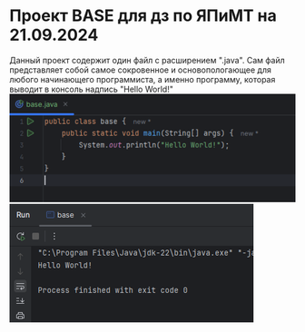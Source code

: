 # Проект BASE для дз по ЯПиМТ на 21.09.2024
Данный проект содержит один файл с расширением ".java".
Сам файл представляет собой самое сокровенное и основопологающее для любого начинающего программиста,
а именно программу, которая выводит в консоль надпись "Hello World!"
![Сам код](https://github.com/scr1mer-41/For_DZ/blob/main/1.png)
![Консоль](https://github.com/scr1mer-41/For_DZ/blob/main/2.png)
